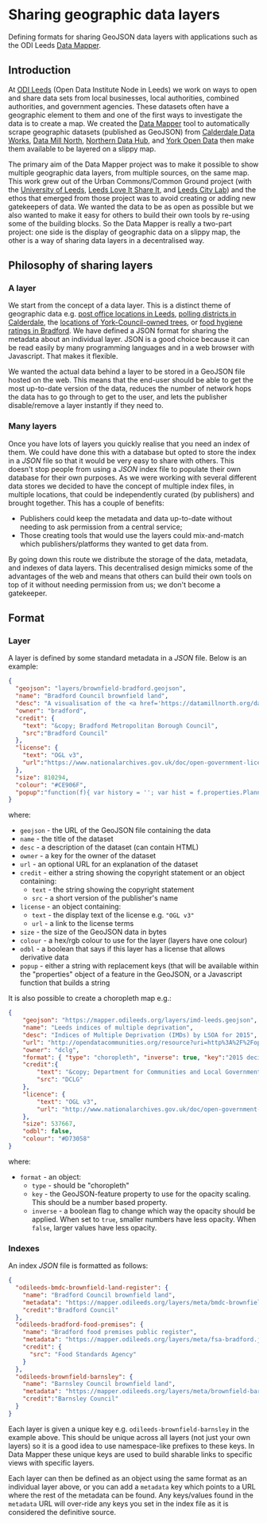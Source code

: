 # Sharing geographic data layers

Defining formats for sharing GeoJSON data layers with applications such as the ODI Leeds [Data Mapper](https://mapper.odileeds.org/).

## Introduction

At [ODI Leeds](https://odileeds.org/) (Open Data Institute Node in Leeds) we work on ways to open and share data sets from local businesses, local authorities, combined authorities, and government agencies. These datasets often have a geographic element to them and one of the first ways to investigate the data is to create a map. We created the [Data Mapper](https://mapper.odileeds.org/) tool to automatically scrape geographic datasets (published as GeoJSON) from [Calderdale Data Works](https://dataworks.calderdale.gov.uk/), [Data Mill North](https://datamillnorth.org/), [Northern Data Hub](https://datahub.bradford.gov.uk/), and [York Open Data](https://www.yorkopendata.org/) then make them available to be layered on a slippy map.

The primary aim of the Data Mapper project was to make it possible to show multiple geographic data layers, from multiple sources, on the same map. This work grew out of the Urban Commons/Common Ground project (with the [University of Leeds](https://lssi.leeds.ac.uk), [Leeds Love It Share It](http://baumanlyons.co.uk/news/updateleeds-love-it-share-it), and [Leeds City Lab](https://leedscitylab.wordpress.com/)) and the ethos that emerged from those project was to avoid creating or adding new gatekeepers of data. We wanted the data to be as open as possible but we also wanted to make it easy for others to build their own tools by re-using some of the building blocks. So the Data Mapper is really a two-part project: one side is the display of geographic data on a slippy map, the other is a way of sharing data layers in a decentralised way.

## Philosophy of sharing layers

### A layer

We start from the concept of a data layer. This is a distinct theme of geographic data e.g. [post office locations in Leeds](https://mapper.odileeds.org/?13/53.79660/-1.53385/osm-leeds-postoffice), [polling districts in Calderdale](https://mapper.odileeds.org/?11/53.72069/-1.95007/dataworks-14937500-83dd-43ea-8b24-89766099ea7d), the [locations of York-Council-owned trees](https://mapper.odileeds.org/?11/53.96163/-1.06430/york-9065d71f-ce65-419e-a454-cdeb286a5612), or [food hygiene ratings in Bradford](https://mapper.odileeds.org/?11/53.83916/-1.84776/bradford-food-premises). We have defined a JSON format for sharing the metadata about an individual layer. JSON is a good choice because it can be read easily by many programming languages and in a web browser with Javascript. That makes it flexible.

We wanted the actual data behind a layer to be stored in a GeoJSON file hosted on the web. This means that the end-user should be able to get the most up-to-date version of the data, reduces the number of network hops the data has to go through to get to the user, and lets the publisher disable/remove a layer instantly if they need to.

### Many layers

Once you have lots of layers you quickly realise that you need an index of them. We could have done this with a database but opted to store the index in a *JSON* file so that it would be very easy to share with others. This doesn't stop people from using a *JSON* index file to populate their own database for their own purposes. As we were working with several different data stores we decided to have the concept of multiple index files, in multiple locations, that could be independently curated (by publishers) and brought together. This has a couple of benefits:
  - Publishers could keep the metadata and data up-to-date without needing to ask permission from a central service;
  - Those creating tools that would use the layers could mix-and-match which publishers/platforms they wanted to get data from.

By going down this route we distribute the storage of the data, metadata, and indexes of data layers. This decentralised design mimicks some of the advantages of the web and means that others can build their own tools on top of it without needing permission from us; we don't become a gatekeeper.

## Format

### Layer

A layer is defined by some standard metadata in a *JSON* file. Below is an example:

```JSON
{
  "geojson": "layers/brownfield-bradford.geojson",
  "name": "Bradford Council brownfield land",
  "desc": "A visualisation of the <a href='https://datamillnorth.org/dataset/bradford-brownfield-register'>Bradford Metropolitan Borough Council brownfield land register</a> by <a href='https://odileeds.org/'>ODI Leeds</a>.","url":"https://datamillnorth.org/dataset/bradford-brownfield-register",
  "owner": "bradford",
  "credit": {
    "text": "&copy; Bradford Metropolitan Borough Council",
    "src":"Bradford Council"
  },
  "license": {
    "text": "OGL v3",
    "url":"https://www.nationalarchives.gov.uk/doc/open-government-licence/version/3/"
  },
  "size": 810294,
  "colour": "#CE906F",
  "popup":"function(f){ var history = ''; var hist = f.properties.PlanningHistory.split(/\\|/); for (var h = 0; h < hist.length; h++){ if(h > 0){ history += ', '; } history += '[<a href=\"'+hist[h]+'\">'+h+'</a>]'; }; return '<h3>%SiteNameAddress%</h3><p>' + (f.properties.DevelopmentDescription ? f.properties.DevelopmentDescription + '<br />' : '') + '<strong>Ownership:</strong> %OwnershipStatus%<br /><strong>Planning permission:</strong> %PlanningStatus%<br /><strong>Permission date:</strong> %PermissionDate%<br /><strong>Minimum net dwellings:</strong> %MinNetDwellings%<br /><strong>Hazardous substances:</strong> ' + (f.properties.HazardousSubstances ? f.properties.HazardousSubstances : 'none listed') + '<br /><strong>Area:</strong> %Hectares% ha' + (f.properties.DateUpdate ? '<br /><strong>Last updated:</strong> %DateUpdate%.' : '') + (f.properties.PlanningHistory ? '<br /><strong>Planning history</strong>: ' + (history) + '' : '') + '</p><p class=\"edit\"><a href=\"%SiteplanURL%\">View on the %OrganisationLabel% site plan map</a></p>';}"
}
```

where:
  - `geojson` - the URL of the GeoJSON file containing the data
  - `name` - the title of the dataset
  - `desc` - a description of the dataset (can contain HTML)
  - `owner` - a key for the owner of the dataset
  - `url` - an optional URL for an explanation of the dataset
  - `credit` - either a string showing the copyright statement or an object containing:
    - `text` - the string showing the copyright statement
    - `src` - a short version of the publisher's name
  - `license` - an object containing:
    - `text` - the display text of the license e.g. `"OGL v3"`
    - `url` - a link to the license terms
  - `size` - the size of the GeoJSON data in bytes
  - `colour` - a hex/rgb colour to use for the layer (layers have one colour)
  - `odbl` - a boolean that says if this layer has a license that allows derivative data
  - `popup` - either a string with replacement keys (that will be available within the "properties" object of a feature in the GeoJSON, or a Javascript function that builds a string
  
It is also possible to create a choropleth map e.g.:

```JSON
{
	"geojson": "https://mapper.odileeds.org/layers/imd-leeds.geojson",
	"name": "Leeds indices of multiple deprivation",
	"desc": "Indices of Multiple Deprivation (IMDs) by LSOA for 2015",
	"url": "http://opendatacommunities.org/resource?uri=http%3A%2F%2Fopendatacommunities.org%2Fdata%2Fsocietal-wellbeing%2Fimd%2Findices",
	"owner": "dclg",
	"format": { "type": "choropleth", "inverse": true, "key":"2015 decile" },
	"credit":{
		"text": "&copy; Department for Communities and Local Government",
		"src": "DCLG"
	},
	"licence": {
		"text": "OGL v3",
		"url": "http://www.nationalarchives.gov.uk/doc/open-government-licence/version/3/"
	},
	"size": 537667,
	"odbl": false,
	"colour": "#D73058"
}
```

where:
  - `format` - an object:
    - `type` - should be "choropleth"
    - `key` - the GeoJSON-feature property to use for the opacity scaling. This should be a number based property.
    - `inverse` - a boolean flag to change which way the opacity should be applied. When set to `true`, smaller numbers have less opacity. When `false`, larger values have less opacity.

### Indexes

An index *JSON* file is formatted as follows:

```JSON
{
  "odileeds-bmdc-brownfield-land-register": {
    "name": "Bradford Council brownfield land",
    "metadata": "https://mapper.odileeds.org/layers/meta/bmdc-brownfield-land-register.json",
    "credit":"Bradford Council"
  },
  "odileeds-bradford-food-premises": {
    "name": "Bradford food premises public register",
    "metadata": "https://mapper.odileeds.org/layers/meta/fsa-bradford.json",
    "credit": {
      "src": "Food Standards Agency"
    }
  },
  "odileeds-brownfield-barnsley": {
    "name": "Barnsley Council brownfield land",
    "metadata": "https://mapper.odileeds.org/layers/meta/brownfield-barnsley.json",
    "credit":"Barnsley Council"
  }
}
```

Each layer is given a unique key e.g. `odileeds-brownfield-barnsley` in the example above. This should be unique across all layers (not just your own layers) so it is a good idea to use namespace-like prefixes to these keys. In Data Mapper these unique keys are used to build sharable links to specific views with specific layers.

Each layer can then be defined as an object using the same format as an individual layer above, or you can add a `metadata` key which points to a URL where the rest of the metadata can be found. Any keys/values found in the `metadata` URL will over-ride any keys you set in the index file as it is considered the definitive source.
